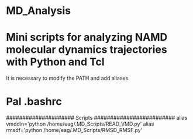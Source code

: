 # MD_Analysis
# Mini scripts for analyzing NAMD molecular dynamics trajectories with Python and Tcl 

It is necessary to modify the PATH and add aliases
# Pal .bashrc 

##################### Scripts #########################
alias vmddin='python /home/eag/.MD_Scripts/READ_VMD.py' 
alias rmsdf='python /home/eag/.MD_Scripts/RMSD_RMSF.py'

